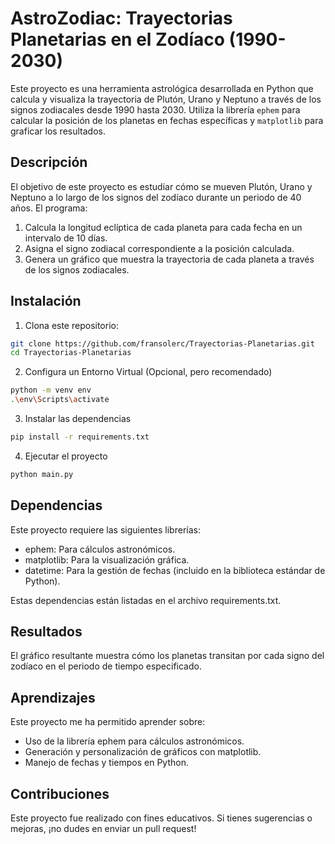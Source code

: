 # AstroZodiac: Trayectorias Planetarias en el Zodíaco (1990-2030)

Este proyecto es una herramienta astrológica desarrollada en Python que calcula y visualiza la trayectoria de Plutón, Urano y Neptuno a través de los signos zodiacales desde 1990 hasta 2030. Utiliza la librería `ephem` para calcular la posición de los planetas en fechas específicas y `matplotlib` para graficar los resultados.

## Descripción

El objetivo de este proyecto es estudiar cómo se mueven Plutón, Urano y Neptuno a lo largo de los signos del zodíaco durante un periodo de 40 años. El programa:
1. Calcula la longitud eclíptica de cada planeta para cada fecha en un intervalo de 10 días.
2. Asigna el signo zodiacal correspondiente a la posición calculada.
3. Genera un gráfico que muestra la trayectoria de cada planeta a través de los signos zodiacales.

## Instalación

1. Clona este repositorio:
```bash
git clone https://github.com/fransolerc/Trayectorias-Planetarias.git
cd Trayectorias-Planetarias
```

2. Configura un Entorno Virtual (Opcional, pero recomendado)
```bash
python -m venv env
.\env\Scripts\activate
```

3. Instalar las dependencias
```bash
pip install -r requirements.txt
```

4. Ejecutar el proyecto
```bash
python main.py
```

## Dependencias
Este proyecto requiere las siguientes librerías:

- ephem: Para cálculos astronómicos.
- matplotlib: Para la visualización gráfica.
- datetime: Para la gestión de fechas (incluido en la biblioteca estándar de Python).

Estas dependencias están listadas en el archivo requirements.txt.

## Resultados
El gráfico resultante muestra cómo los planetas transitan por cada signo del zodíaco en el periodo de tiempo especificado.

## Aprendizajes
Este proyecto me ha permitido aprender sobre:

- Uso de la librería ephem para cálculos astronómicos.
- Generación y personalización de gráficos con matplotlib.
- Manejo de fechas y tiempos en Python.

## Contribuciones
Este proyecto fue realizado con fines educativos. Si tienes sugerencias o mejoras, ¡no dudes en enviar un pull request!